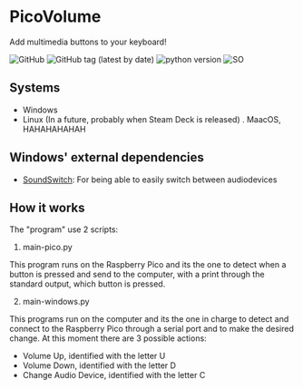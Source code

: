 # PicoVolume

Add multimedia buttons to your keyboard!

![GitHub](https://img.shields.io/github/license/patataman/picovolume?style=flat-square)
![GitHub tag (latest by date)](https://img.shields.io/github/v/tag/patataman/picovolume?style=flat-square)
![python version](https://img.shields.io/badge/python-%3E%3D%203.9-brightgreen)
![SO](https://img.shields.io/badge/SO-windows-blue)

## Systems

- Windows
- Linux (In a future, probably when Steam Deck is released)
. MaacOS, HAHAHAHAHAH

## Windows' external dependencies

- [SoundSwitch](https://soundswitch.aaflalo.me/): For being able to easily switch between audiodevices

## How it works

The "program" use 2 scripts:

1. main-pico.py

This program runs on the Raspberry Pico and its the one to detect when a button is pressed and send to the computer, with a print through the standard output, which button is pressed.

2. main-windows.py

This programs run on the computer and its the one in charge to detect and connect to the Raspberry Pico through a serial port and to make the desired change. At this moment there are 3 possible actions:

- Volume Up, identified with the letter U
- Volume Down, identified with the letter D
- Change Audio Device, identified with the letter C